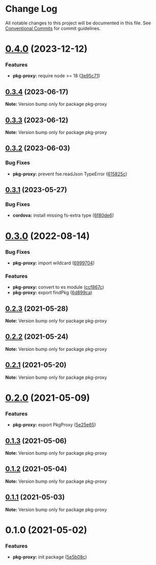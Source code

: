 # Change Log

All notable changes to this project will be documented in this file.
See [Conventional Commits](https://conventionalcommits.org) for commit guidelines.

# [0.4.0](https://github.com/admob-plus/admob-plus/compare/pkg-proxy@0.3.4...pkg-proxy@0.4.0) (2023-12-12)


### Features

* **pkg-proxy:** require node >= 18 ([3e95c71](https://github.com/admob-plus/admob-plus/commit/3e95c71d2cc871f85f9e2d597ac4cfd6926efff6))





## [0.3.4](https://github.com/admob-plus/admob-plus/compare/pkg-proxy@0.3.3...pkg-proxy@0.3.4) (2023-06-17)

**Note:** Version bump only for package pkg-proxy





## [0.3.3](https://github.com/admob-plus/admob-plus/compare/pkg-proxy@0.3.2...pkg-proxy@0.3.3) (2023-06-12)

**Note:** Version bump only for package pkg-proxy





## [0.3.2](https://github.com/admob-plus/admob-plus/compare/pkg-proxy@0.3.1...pkg-proxy@0.3.2) (2023-06-03)


### Bug Fixes

* **pkg-proxy:** prevent fse.readJson TypeError ([615825c](https://github.com/admob-plus/admob-plus/commit/615825ccf889759ea4873a49c124411d5e0c99f9))





## [0.3.1](https://github.com/admob-plus/admob-plus/compare/pkg-proxy@0.3.0...pkg-proxy@0.3.1) (2023-05-27)


### Bug Fixes

* **cordova:** install missing fs-extra type ([6f80de6](https://github.com/admob-plus/admob-plus/commit/6f80de6b0e5415e7cfda2dec3c5c44b37925602a))





# [0.3.0](https://github.com/admob-plus/admob-plus/compare/pkg-proxy@0.2.3...pkg-proxy@0.3.0) (2022-08-14)


### Bug Fixes

* **pkg-proxy:** import wildcard ([6999704](https://github.com/admob-plus/admob-plus/commit/6999704525ae7b5d2c7bc1bd36319bb3e04625b3))


### Features

* **pkg-proxy:** convert to es module ([ccf867c](https://github.com/admob-plus/admob-plus/commit/ccf867cc40b077b7795e46ab0a2566fee7eaf669))
* **pkg-proxy:** export findPkg ([6d899ca](https://github.com/admob-plus/admob-plus/commit/6d899ca83016ce580753cc3dd0207d620fd2e156))





## [0.2.3](https://github.com/admob-plus/admob-plus/compare/pkg-proxy@0.2.2...pkg-proxy@0.2.3) (2021-05-28)

**Note:** Version bump only for package pkg-proxy





## [0.2.2](https://github.com/admob-plus/admob-plus/compare/pkg-proxy@0.2.1...pkg-proxy@0.2.2) (2021-05-24)

**Note:** Version bump only for package pkg-proxy





## [0.2.1](https://github.com/admob-plus/admob-plus/compare/pkg-proxy@0.2.0...pkg-proxy@0.2.1) (2021-05-20)

**Note:** Version bump only for package pkg-proxy





# [0.2.0](https://github.com/admob-plus/admob-plus/compare/pkg-proxy@0.1.3...pkg-proxy@0.2.0) (2021-05-09)


### Features

* **pkg-proxy:** export PkgProxy ([5e25e65](https://github.com/admob-plus/admob-plus/commit/5e25e65dbf7e7c36b429822c88c88bac96133a10))





## [0.1.3](https://github.com/admob-plus/admob-plus/compare/pkg-proxy@0.1.2...pkg-proxy@0.1.3) (2021-05-06)

**Note:** Version bump only for package pkg-proxy





## [0.1.2](https://github.com/admob-plus/admob-plus/compare/pkg-proxy@0.1.1...pkg-proxy@0.1.2) (2021-05-04)

**Note:** Version bump only for package pkg-proxy





## [0.1.1](https://github.com/admob-plus/admob-plus/compare/pkg-proxy@0.1.0...pkg-proxy@0.1.1) (2021-05-03)

**Note:** Version bump only for package pkg-proxy





# 0.1.0 (2021-05-02)


### Features

* **pkg-proxy:** init package ([5e5b08c](https://github.com/admob-plus/admob-plus/commit/5e5b08c357b2460dbeeae8a592669a90d2d4b7ed))
